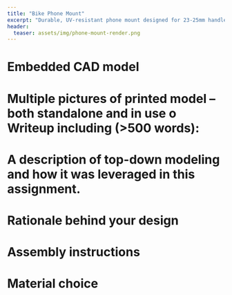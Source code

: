 ```yaml
---
title: "Bike Phone Mount"
excerpt: "Durable, UV-resistant phone mount designed for 23-25mm handlebars."
header:
  teaser: assets/img/phone-mount-render.png
---
```


# Embedded CAD model
# Multiple pictures of printed model – both standalone and in use o Writeup including (>500 words):
# A description of top-down modeling and how it was leveraged in this assignment.
# Rationale behind your design
# Assembly instructions
# Material choice